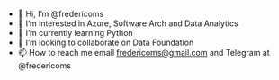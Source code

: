 - 👋 Hi, I’m @fredericoms
- 👀 I’m interested in Azure, Software Arch and Data Analytics
- 🌱 I’m currently learning Python
- 💞️ I’m looking to collaborate on Data Foundation
- 📫 How to reach me email fredericoms@gmail.com and Telegram at @fredericoms

<!---
fredericoms/fredericoms is a ✨ special ✨ repository because its `README.md` (this file) appears on your GitHub profile.
You can click the Preview link to take a look at your changes.
--->
